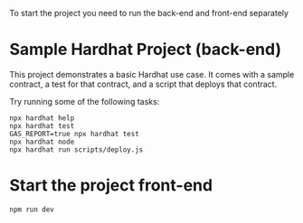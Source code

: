 To start the project you need to run the back-end and front-end separately <br>

# Sample Hardhat Project (back-end)

This project demonstrates a basic Hardhat use case. It comes with a sample contract, a test for that contract, and a script that deploys that contract.

Try running some of the following tasks:

```shell
npx hardhat help
npx hardhat test
GAS_REPORT=true npx hardhat test
npx hardhat node
npx hardhat run scripts/deploy.js
```

# Start the project front-end

```shell
npm run dev
```
